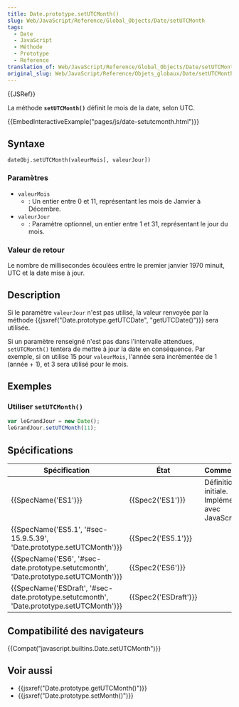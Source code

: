 ```yaml
---
title: Date.prototype.setUTCMonth()
slug: Web/JavaScript/Reference/Global_Objects/Date/setUTCMonth
tags:
  - Date
  - JavaScript
  - Méthode
  - Prototype
  - Reference
translation_of: Web/JavaScript/Reference/Global_Objects/Date/setUTCMonth
original_slug: Web/JavaScript/Reference/Objets_globaux/Date/setUTCMonth
---
```

{{JSRef}}

La méthode **`setUTCMonth()`** définit le mois de la date, selon UTC.

{{EmbedInteractiveExample("pages/js/date-setutcmonth.html")}}

## Syntaxe

    dateObj.setUTCMonth(valeurMois[, valeurJour])

### Paramètres

- `valeurMois`
  - : Un entier entre 0 et 11, représentant les mois de Janvier à Décembre.
- `valeurJour`
  - : Paramètre optionnel, un entier entre 1 et 31, représentant le jour du mois.

### Valeur de retour

Le nombre de millisecondes écoulées entre le premier janvier 1970 minuit, UTC et la date mise à jour.

## Description

Si le paramètre `valeurJour` n'est pas utilisé, la valeur renvoyée par la méthode {{jsxref("Date.prototype.getUTCDate", "getUTCDate()")}} sera utilisée.

Si un paramètre renseigné n'est pas dans l'intervalle attendues, `setUTCMonth()` tentera de mettre à jour la date en conséquence. Par exemple, si on utilise 15 pour `valeurMois`, l'année sera incrémentée de 1 (année + 1), et 3 sera utilisé pour le mois.

## Exemples

### Utiliser `setUTCMonth()`

```js
var leGrandJour = new Date();
leGrandJour.setUTCMonth(11);
```

## Spécifications

| Spécification                                                                                                        | État                         | Commentaires                                          |
| -------------------------------------------------------------------------------------------------------------------- | ---------------------------- | ----------------------------------------------------- |
| {{SpecName('ES1')}}                                                                                             | {{Spec2('ES1')}}         | Définition initiale. Implémentée avec JavaScript 1.3. |
| {{SpecName('ES5.1', '#sec-15.9.5.39', 'Date.prototype.setUTCMonth')}}                         | {{Spec2('ES5.1')}}     |                                                       |
| {{SpecName('ES6', '#sec-date.prototype.setutcmonth', 'Date.prototype.setUTCMonth')}}     | {{Spec2('ES6')}}         |                                                       |
| {{SpecName('ESDraft', '#sec-date.prototype.setutcmonth', 'Date.prototype.setUTCMonth')}} | {{Spec2('ESDraft')}} |                                                       |

## Compatibilité des navigateurs

{{Compat("javascript.builtins.Date.setUTCMonth")}}

## Voir aussi

- {{jsxref("Date.prototype.getUTCMonth()")}}
- {{jsxref("Date.prototype.setMonth()")}}
